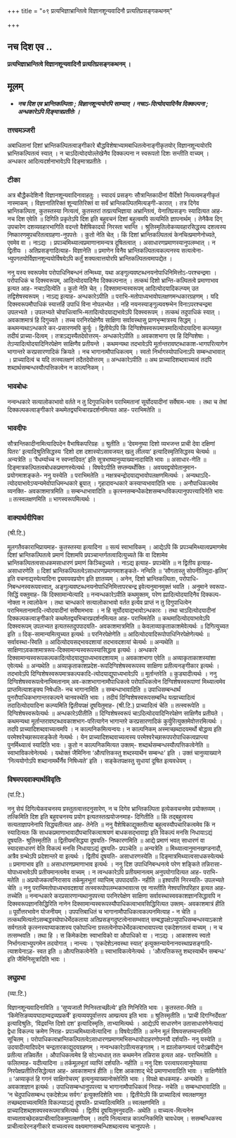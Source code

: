 +++
title = "०९ प्रत्यभिज्ञाभ्रान्तित्वे विज्ञानशून्यवादिनौ प्रत्यतिप्रसङ्गकथनम्"

+++


## नच दिश एव ..

**प्रत्यभिज्ञाभ्रान्तित्वे विज्ञानशून्यवादिनौ प्रत्यतिप्रसङ्गकथनम् ।** 

## **मूलम्** 

- ***नच दिश एव भ्रान्तिकल्पिताः ; विज्ञानशून्ययोरपि साम्यात् । नचाऽ-दित्योदयादिनैव दिक्कल्पना ; अन्धकारेऽपि दिङ्मात्रप्रतीतेः ।***

### **तत्त्वमञ्जरी**

अबाधितानां दिशां भ्रान्तिकल्पितत्वाङ्गीकारे बौद्धविशेषाभ्यामबाधितत्वेनाङ्गीकृतयोर् विज्ञानशून्ययोरपि भ्रान्तिकल्पितत्वं स्यात् । न चाऽदित्योदयोल्लेखेनैव दिक्कल्पना न स्वरूपतो दिशः सन्तीति वाच्यम् । अन्धकार आदित्यदर्शनाभावेऽपि दिङ्मात्रप्रतीतेः ।

### **टीका** 

अत्र बौद्धैकदेशिनौ विज्ञानशून्यवादिनावाहतुः । स्यादयं प्रसङ्गः सौत्रान्तिकादीनां यैर्दिशो नित्यत्वमङ्गीकृतं नास्माकम् । विज्ञानातिरिक्तं शून्यातिरिक्तं वा सर्वं भ्रान्तिकल्पितमित्यङ्गी-कारात् । तत्र दिगेव भ्रान्तिकल्पिता, कुतस्तस्या नित्यत्वं, कुतस्तरां तत्प्रत्यभिज्ञाया अभ्रान्तित्वं, येनातिप्रसङ्गः स्यादित्यत आह- नच दिश एवेति ॥ दिगिति प्रकृतेऽपि दिश इति बहुवचनं दिशां बहुत्वमपि सत्यमिति ज्ञापनार्थम् । तेनैकैव दिग् उपचारेण दशव्यवहारभागिति वदन्तो वैशेषिकादयो निरस्ता भवन्ति । श्रुतिस्मृतिलोकव्यवहारसिद्धस्य दशत्वस्य निष्कारणमुपचरितत्वग्रहणा-नुपपत्तेः । कुतो नेति चेत् । किं दिशां भ्रान्तिकल्पितत्वं केनचित्प्रमाणेनोच्यते, एवमेव वा । नाऽद्यः । प्रपञ्चमिथ्यात्वप्रमाणानामन्यत्र दूषितत्वात् ।
असाधारणप्रमाणस्यानुपलम्भात् । न द्वितीयः । अतिप्रसङ्गादित्याह- विज्ञानेति ॥ प्रमाणेन विनैव भ्रान्तिकल्पितत्वकल्पनस्य सत्यत्वेना-भ्युपगतयोर्विज्ञानशून्ययोर्विषयेऽपि कर्तुं शक्यत्वात्तयोरपि भ्रान्तिकल्पितत्वमापद्येत ।

ननु यस्य स्वरूपमेव परोपाधिनिबन्धनं तन्मिथ्या, यथा अङ्गुल्यवष्टब्धनयनोपाधिनिमित्तोऽ-परश्चन्द्रमाः । परोपाधिकं च दिक्स्वरूपम्, आदित्योदयादिनैव दिक्कल्पनात् । तत्कथं दिशो भ्रान्ति-कल्पितत्वे प्रमाणाभाव इत्यत आह- नचाऽदित्येति ॥ कुतो नेति चेत् । दिक्सामान्यस्वरूपम् आदित्योदयादिकल्प्यम् उत तद्विशेषस्वरूपम् । नाऽद्य इत्याह- अन्धकारेऽपीति ॥ पराभि-मतोपाध्यभावोपलक्षणमन्धकारग्रहणम् । यदि दिक्स्वरूपमौपाधिकं स्यात्तर्हि उपाधिं विना नोपलभ्येत । नहि नयनस्याङ्गुल्यवश्व्म्भेन विनाऽपरश्चन्द्रमा उपलभ्यते । उपलभ्यते चोपाधित्वाभि-मतादित्योदयाद्यभावेऽपि दिक्स्वरूपम् । तत्कथं तदुपाधिकं स्यात् । अवकाशमात्रं हि दिगुच्यते । तच्च परनिरपेक्षेणैव साक्षिणा सर्वावस्थासु प्राणभृन्मात्रस्य सिद्धम् । कथमन्यथाऽन्धकारे कर-प्रसारणमपि कुर्युः । द्वितीयेऽपि किं दिग्विशेषस्वरूपमात्रमादित्योदयादिना कल्प्यमुत तदीयं प्राच्या-दित्वम् । तत्राऽद्यस्यैतदेवोत्तरम्- अन्धकारेऽपीति ॥ अवकाशभागा एव हि दिग्विशेषाः । तेऽप्यादित्योदयादिनिरपेक्षेण साक्षिणैव प्रतीयन्ते । कथमन्यथा तदभावेऽपि मूर्तान्तरावष्टब्धाकाश-भागपरित्यागेन भागान्तरे करप्रसारणादिकं क्रियते । नच भागानामौपाधिकत्वम् । स्वतो निर्भागस्योपाधिनाऽपि सम्बन्धाभावात् । प्राच्यादित्वं च यदि तत्स्वलक्षणं तदैतदेवोत्तरम् ॥ अन्धकारेऽपीति ॥ अथ प्राच्यादिशब्दवाच्यत्वं तदपि शब्दार्थसम्बन्धस्यौत्पत्तिकत्वेन न काल्पनिकम् ।

### **भावबोधः** 

नन्वन्धकारे सत्यालोकाभावो वर्तते न तु दिगुपाधित्वेन पराभिमतानां सूर्योदयादीनां सर्वेषाम-भावः । तथा च तेषां दिक्कल्पकत्वाङ्गीकारे कथमेतद्व्यभिचारप्रदर्शनमित्यत आह- पराभिमतेति ॥

### **भावदीपः** 

सौत्रान्तिकादीनामित्यादिपदेन वैभाषिकपरिग्रहः ॥ श्रुतीति ॥ ‘देवमनुष्या दिशो व्यभजन्त प्राची देवा दक्षिणां पितरः’ इत्यादिश्रुतिसिद्धस्य ‘दिशो दश दशास्योऽसावजयत् खलु लीलया’ इत्यादिस्मृतिसिद्धस्य चेत्यर्थः ॥ अन्यत्रेति ॥ ‘वैधर्म्याच्च न स्वप्नादिवत्’ इति सूत्रभाष्यानुव्याख्यानादाविति भावः ॥ असाधार-णेति ॥ दिङ्मात्रकल्पितत्वबोधकप्रमाणस्येत्यर्थः । विषयेऽपीति सप्तम्यर्थोक्तिः । अवयवद्वयोपेतानुमान-प्रयोगमाशङ्कते- ननु यस्येति ॥ पराभिमतेति ॥ नक्षत्रचन्द्रोदयाद्यभावोपलक्षणमित्यर्थः । अन्यथाऽदि-त्योदयाभावेऽप्यन्यमेवोपाधिमन्धकारे ब्रूयात् । गृहादावन्धकारे कस्याप्यभावादिति भावः । अनौपाधिकत्वमेव व्यनक्ति- अवकाशमात्रमिति ॥ सम्बन्धाभावादिति ॥ कृत्स्नसम्बन्धैकदेशसम्बन्धविकल्पानुपपत्त्यादिनेति भावः ॥ तत्स्वलक्षणमिति ॥ भागस्वरूपमित्यर्थः ।

### **वाक्यार्थदीपिका**

(श्री.टि.)

मूलगतैवकाराभिप्रायमाह- कुतस्तस्या इत्यादिना ॥ सत्यं स्वाभाविकम् । आद्येऽपि किं प्रपञ्चमिथ्यात्वप्रमाणमेव दिशां भ्रान्तिकल्पितत्वे प्रमाणं दिशामपि प्रपञ्चान्तर्गतत्वादित्युच्यते किं वा दिशामेव भ्रान्तिकल्पितत्वसाधकमसाधारणं प्रमाणं किञ्चिदुच्यते । नाऽद्य इत्याह- प्रपञ्चेति ॥ न द्वितीय इत्याह- असाधारणेति ॥ दिशां भ्रान्तिकल्पितत्वेऽसाधारणप्रमाणमाशङ्कते- नन्विति ॥ ‘सौगतास्तु सोपनीतिमुदा-हृतिम्’ इति वचनाद्यस्येत्यादिना द्व्यवयवप्रयोग इति ज्ञातव्यम् । अनेन, दिशो भ्रान्तिकल्पिताः, परोपाधि-निबन्धनस्वरूपवत्त्वात्, अङ्गुल्यवष्टब्धनयनोपाधिनिमित्तापरचन्द्र इवेत्यनुमानमुक्तं भवति । अनुमाने स्वरूपा-सिद्धिं वक्तुमाह- किं दिक्सामान्येत्यादि ॥ नन्वन्धकारेऽपीति कथमुक्तम्, परेण ह्यादित्योदयादिनैव दिक्कल्प-नोक्ता न त्वालोकेन । तथा चान्धकारे सत्यालोकाभावो वर्तत इत्येव प्राप्तं न तु दिगुपाधित्वेन पराभिमतानामादि-त्योदयादीनां सर्वेषामभावः । न हि सूर्योदयाद्यभावोऽन्धकारः । तथा चाऽदित्योदयादीनां दिक्कल्पकत्वाङ्गीकारे कथमेतद्व्यभिचारप्रदर्शनमित्यत आह- पराभिमतेति ॥ कथमादित्योदयाभावेऽपि दिक्स्वरूपम् उपलभ्यत इत्यतस्तदुपपादयति- अवकाशमात्रमिति ॥ केवलाव्याकृताकाशमेवेत्यर्थः ॥ दिगित्युच्यत इति ॥ दिक्-सामान्यमित्युच्यत इत्यर्थः ॥ परनिरपेक्षेणेति ॥ आदित्योदयादिरूपोपाधिनिरपेक्षेणेत्यर्थः ॥ सर्वावस्था-स्विति ॥ आदित्योदयसद्भावदशायां तदभावदशायां चेत्यर्थः ॥ अन्यथेति ॥ साक्षिणाऽवकाशमात्ररूप-दिक्सामान्यस्वरूपस्यासिद्धत्व इत्यर्थः । अन्धकारे दिक्सामान्यस्वरूपकल्पकादित्योदयाद्युपाध्यभावदशायाम् ॥ अवकाशभागा एवेति ॥ अव्याकृताकाशस्यांशा एवेत्यर्थः ॥ अन्यथेति ॥ अव्याकृताकाशप्रदेश-रूपदिग्विशेषस्वरूपस्य साक्षिणा प्रतीत्यनङ्गीकार इत्यर्थः । तदभावेऽपि दिग्विशेषस्वरूपमात्रकल्पकादि-त्योदयाद्युपाध्यभावेऽपि ॥ मूर्तान्तरेति ॥ कुड्यादीत्यर्थः । ननु दिग्विशेषस्वरूपत्वेनाभिमतानाम् अव-काशभागानामौपाधिकत्वे परोपाधिकत्वेन दिग्विशेषस्वरूपाणां मिथ्यात्वमेव प्राप्तमित्याशङ्क्य निषेधति- नच भागानामिति ॥ सम्बन्धाभावादिति ॥
उपाधिसम्बन्धार्थं पुनरौपाधिकभागान्तरकल्पने चानवस्थेति भावः । तदीयं दिग्विशेषस्वरूपसम्बन्धि यत्प्राच्यादित्वं तदादित्योदयादिना कल्प्यमिति द्वितीयपक्षं दूषयितुमाह- (श्री.टि.) प्राच्यादित्वं चेति ॥ तत्स्वरूपेति ॥ दिग्विशेषस्वरूपेत्यर्थः ॥ अन्धकारेऽपीतीति ॥ दिग्विशेषस्वरूपं चाऽदित्योदयादिनिरपेक्षेण साक्षिणैव प्रतीयते । कथमन्यथा मूर्तान्तरावष्टब्धावकाशभाग-परित्यागेन भागान्तरे करप्रसारणादिकं कुर्युरित्युक्तमेवोत्तरमित्यर्थः । तदपि प्राच्यादिशब्दवाच्यत्वमपि । न काल्पनिकमित्यन्वयः। न काल्पनिकम् अस्माच्छब्दादयमर्थो बोद्धव्य इति परमेश्वरेच्छारूपसङ्केतो नेत्यर्थः । येन प्राच्यादिशब्दवाच्यत्वस्य परमेश्वरेच्छारूपपरोपाधिकत्वप्राप्त्या पुनर्मिथ्यात्वं स्यादिति भावः । कुतो न काल्पनिकमित्यत उक्तम्- शब्दार्थसम्बन्धस्यौत्पत्तिकत्वेनेति ॥ स्वाभाविकत्वेनेत्यर्थः । यथोक्तं जैमिनिना ‘औत्पत्तिकस्तु शब्दस्यार्थेन सम्बन्धः’ इति । उक्तं चानुव्याख्याने ‘नित्ययोगोऽपि शब्दानामर्थैर्नैव निषिध्यते’ इति । सङ्केतपक्षस्तु सुधायां दूषित इत्यवधेयम् ।

### **विषमपदवाक्यार्थविवृतिः**

(पां.टि.)

ननु सेयं दिगित्येकवचनस्य प्रस्तुतत्वात्तदनुसारेण, न च दिगेव भ्रान्तिकल्पिता इत्येकवचनमेव प्रयोक्तव्यम् । तत्किमिति दिश इति बहुवचनस्य प्रयोग इत्यतस्तत्प्रयोजनमाह- दिगितीति ॥ किं तद्बहुत्वस्य सत्यताज्ञापनेनापि सिद्ध्यतीत्यत आह- तेनेति ॥ ननु वैशेषिकाद्युक्तरीत्या बहुत्वस्यौपचारिकत्वमेव किं न स्यादित्यतः किं साधकप्रमाणाभावादौपचारिकत्वाश्रयणं बाधकसद्भावाद्वा इति विकल्पं मनसि निधायाऽद्यं दूषयति- श्रुतिस्मृतीति ॥ द्वितीयमसिद्ध्या दूषयति- निष्कारणमिति ॥ आद्ये प्रमाणं भवत् साधारणं वा स्यादसाधारणं वेति विकल्पं मनसि निधायाऽद्यं दूषयति- प्रपञ्चेति ॥ अन्यत्रेति ॥ मिथ्यात्वानुमानखण्डनादौ, अत्रैव ग्रन्थेऽपि प्रदेशान्तरे वा इत्यर्थः । द्वितीयं दूषयति- असाधारणस्येति ॥ दिङ्मात्रमिथ्यात्वसाधकस्येत्यर्थः ॥ प्रमाणाभाव इति ॥ असाधारणप्रमाणाभाव इत्यर्थः । ननु दिश उपाधिनिबन्धनत्वे परेण शङ्किते तन्निरासा-योपाध्यभावेऽपि प्रतीयमानत्वमेव वाच्यम् । न त्वन्धकारेऽपि प्रतीयमानत्वम् अनुपयोगादित्यत आह- पराभि-मतेति ॥ अप्रयोजकत्वनिरासाय तर्कमूलभूतां व्याप्तिम् उपपादयति- नहीति ॥ इश्वपत्तिं निरस्यति- उपलभ्यते चेति ॥ ननु पराभिमतोपाध्यभावदशायां तत्स्वरूपोपलम्भकाभावात्स एव नास्तीति नेश्वपत्तिपरिहार इत्यत आह- तच्चेति ॥ नन्वन्धकारे करप्रसारणान्यथानुपपत्त्या परनिरपेक्षेण साक्षिणा सर्वावस्थास्ववकाशज्ञानसिद्धावपि न दिक्स्वरूपज्ञानसिद्धिरिति नानेन दिक्सामान्यस्वरूपस्यौपाधिकत्वाभावसिद्धिरित्यत उक्तम्- अवकाशमात्रं हीति ॥ पूर्वोत्तरभावेन योजनीयम् । उपपत्तिबाधितं च भागानामौपाधिकत्वकल्पनमित्याह - न चेति ॥ तत्कथमित्यतोऽसम्बद्धस्योपाधेर्भेदकताया अतिप्रसङ्गदुष्टत्वेनासम्भवात् सम्बद्धपक्षेऽप्युपाधिसम्बन्धस्याऽकाशे सर्वगतत्वे कृत्स्नस्याप्याकाशस्य एकोपाधिना ग्रस्तत्वेनोपाधेर्भेदकत्वाभावापत्त्या एकदेशगतत्वं वाच्यम् । न च तत्सम्भवति । तथा हि । स किमेकदेशः स्वाभाविको वा औपाधिको वा । नाऽद्यः । आकाशस्य स्वतो निर्भागत्वाभ्युपगमेन तदयोगात् । नान्त्यः । ‘एकदेशेऽनवस्था स्यात्’ इत्युक्तन्यायेनानवस्थाप्रसङ्गादि-त्याशयेनाऽह- स्वत इति ॥ औत्पत्तिकत्वेनेति ॥ स्वाभाविकत्वेनेत्यर्थः । ‘औत्पत्तिकस्तु शब्दस्यार्थेन सम्बन्धः’ इति जैमिनिसूत्रादिति भावः ।

### **लघुप्रभा**

(व्या.टि.)

विज्ञानशून्यवादिनाविति ॥ ‘सुप्यजातौ णिनिस्ताच्छील्ये’ इति णिनिरिति भावः । कुतस्तरा-मिति ॥ ‘किमेत्तिङव्ययघादाम्वद्रव्यप्रकर्षे’ इत्यव्ययपूर्वात्तरप आम्प्रत्यय इति भावः ॥ श्रुतिस्मृतीति ॥ ‘प्राची दिगग्निर्देवता’ इत्यादिश्रुतिः, ‘विद्रवन्ति दिशो दश’ इत्यादिस्मृतिः, ताभ्यामित्यर्थः । आद्येऽपि साधारणेन उतासाधारणेनेत्याद्यं द्वेधा विकल्प्य क्रमेण निराह- प्रपञ्चमिथ्यात्वेत्यादिना ॥ विषयेऽपीति ॥ अनेन मूलं विषयसप्तम्यन्तमिति सूचितम् । परोपाधिकत्वभ्रान्तिकल्पितत्वेऽसाधारणप्रमाणमभिसन्धायोदाहरणोपनयौ दर्शयति- ननु यस्येति ॥ उदयादीत्यादिपदेन चन्द्रतारकाद्युदयग्रहणम् । नन्वन्धकारेऽपीत्यसङ्गतम् । न ह्यालोकगम्यत्वं परोऽब्रवीद्येन प्रतीत्या तन्निवर्तेत । औपाधिकत्वमेव हि सोऽभ्यधात् ततः कथमनेन तन्निरास इत्यत आह- पराभिमतेति ॥ फलितमाह- यदीत्यादिना ॥ तर्कमूलभूतां व्याप्तिं दर्शयति- नहीति ॥ ननु दिशः परत्वापरत्वानुमेयतया निरपेक्षप्रतीतिरसिद्धेत्यत आह- अवकाशमात्रं हीति ॥ दिश आकाशाद् भेदे प्रमाणाभावादिति भावः ।
साक्षिणैवेति ॥ ‘अव्याकृतं हि गगनं साक्षिगोचरम्’ इत्यनुव्याख्यानोक्तेरिति भावः । विपक्षे बाधकमाह- अन्यथेति ॥ अवकाशज्ञान इत्यर्थः । उपाधिसम्बन्धानुपपत्त्या च भागानामौपाधिकत्वं निराह- नचेति ॥ सम्बन्धाभावादिति ॥ ‘न चेदुपाधिसम्बन्ध एकदेशेऽथ सर्वगः’ इत्युक्तदिशेति भावः । द्वितीयेऽपि किं प्राच्यादित्वं स्वलक्षणमुत तच्छब्दवाच्यत्वमिति विकल्प्याऽद्यं दूषयति- प्राच्यादित्वमिति ॥ स्वलक्षणमिति ॥ प्राच्यादिशब्दशक्यस्वरूपमात्रमित्यर्थः । द्वितीयं दूषयितुमनुवदति- अथेति ॥ वाच्यत्व-मित्यनेन वाच्यतावच्छेदकप्राचीत्वादिकमुपलक्षणीयम् । तदपि नित्यत्वान्न काल्पनिकमिति चावधेयम् । ससम्बन्धिकस्य प्राचीत्वादेरनङ्गीकारे वाच्यत्वस्य वक्ष्यमाणसम्बन्धिशब्दत्वस्य चानुपपत्तेः ।

